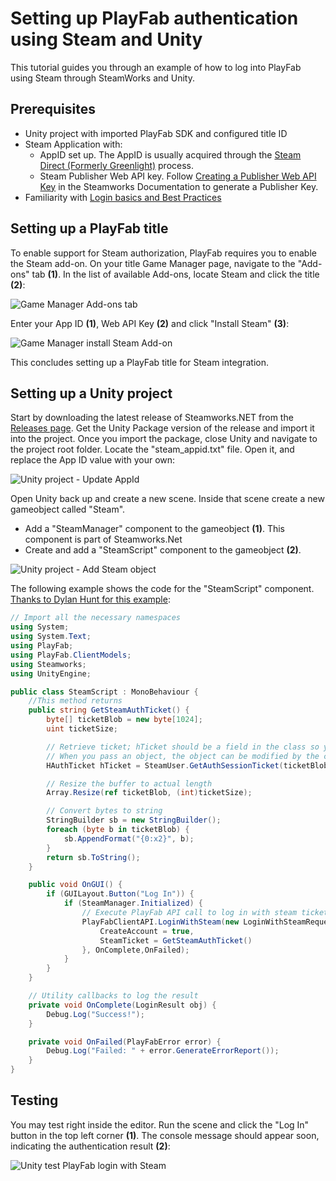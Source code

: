 # Setting up PlayFab authentication using Steam and Unity

This tutorial guides you through an example of how to log into PlayFab using Steam through SteamWorks and Unity.

## Prerequisites

- Unity project with imported PlayFab SDK and configured title ID
- Steam Application with:
  - AppID set up. The AppID is usually acquired through the [Steam Direct (Formerly Greenlight)](https://partner.steamgames.com/steamdirect) process.
  - Steam Publisher Web API key. Follow [Creating a Publisher Web API Key](https://partner.steamgames.com/doc/webapi_overview/auth#create_publisher_key) in the Steamworks Documentation to generate a Publisher Key.
- Familiarity with [Login basics and Best Practices](../../authentication/platform-specific-authentication/login-basics-best-practices.md)

## Setting up a PlayFab title

To enable support for Steam authorization, PlayFab requires you to enable the Steam add-on. On your title Game Manager page, navigate to the "Add-ons" tab **(1)**. In the list of available Add-ons, locate Steam and click the title **(2)**:

![Game Manager Add-ons tab](media/tutorials/steam-unity/game-manager-addons-tab-steam.png)  

Enter your App ID **(1)**, Web API Key **(2)** and click "Install Steam" **(3)**:  

![Game Manager install Steam Add-on](media/tutorials/steam-unity/game-manager-install-steam-addon.png)  

This concludes setting up a PlayFab title for Steam integration.

## Setting up a Unity project

Start by downloading the latest release of Steamworks.NET from the [Releases page](https://github.com/rlabrecque/Steamworks.NET/releases). Get the Unity Package version of the release and import it into the project. Once you import the package, close Unity and navigate to the project root folder. Locate the "steam_appid.txt" file. Open it, and replace the App ID value with your own:

![Unity project - Update AppId](media/tutorials/steam-unity/unity-project-update-appid.png)  

Open Unity back up and create a new scene. Inside that scene create a new gameobject called "Steam".
- Add a "SteamManager" component to the gameobject **(1)**. This component is part of Steamworks.Net
- Create and add a "SteamScript" component to the gameobject **(2)**. 

![Unity project - Add Steam object](media/tutorials/steam-unity/unity-project-add-steam-object.png)  

The following example shows the code for the "SteamScript" component. [Thanks to Dylan Hunt for this example](https://community.playfab.com/answers/8875/view.html):

```csharp
// Import all the necessary namespaces
using System;
using System.Text;
using PlayFab;
using PlayFab.ClientModels;
using Steamworks;
using UnityEngine;

public class SteamScript : MonoBehaviour {
    //This method returns
    public string GetSteamAuthTicket() {
        byte[] ticketBlob = new byte[1024];
        uint ticketSize;

        // Retrieve ticket; hTicket should be a field in the class so you can use it to cancel the ticket later
        // When you pass an object, the object can be modified by the callee. This function modifies the byte array you've passed to it.
        HAuthTicket hTicket = SteamUser.GetAuthSessionTicket(ticketBlob, ticketBlob.Length, out ticketSize);

        // Resize the buffer to actual length
        Array.Resize(ref ticketBlob, (int)ticketSize);

        // Convert bytes to string
        StringBuilder sb = new StringBuilder();
        foreach (byte b in ticketBlob) {
            sb.AppendFormat("{0:x2}", b);
        }
        return sb.ToString();
    }

    public void OnGUI() {
        if (GUILayout.Button("Log In")) {
            if (SteamManager.Initialized) {
                // Execute PlayFab API call to log in with steam ticket
                PlayFabClientAPI.LoginWithSteam(new LoginWithSteamRequest {
                    CreateAccount = true,
                    SteamTicket = GetSteamAuthTicket()
                }, OnComplete,OnFailed);
            }
        }
    }

    // Utility callbacks to log the result
    private void OnComplete(LoginResult obj) {
        Debug.Log("Success!");
    }

    private void OnFailed(PlayFabError error) {
        Debug.Log("Failed: " + error.GenerateErrorReport());
    }
}
```

## Testing

You may test right inside the editor. Run the scene and click the "Log In" button in the top left corner **(1)**. The console message should appear soon, indicating the authentication result **(2)**:

![Unity test PlayFab login with Steam](media/tutorials/steam-unity/unity-test-playfab-login-with-steam.png)